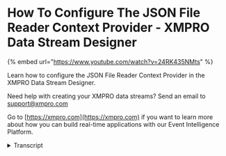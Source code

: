 # How To Configure The JSON File Reader Context Provider - XMPRO Data Stream Designer
{% embed url="https://www.youtube.com/watch?v=24RK435NMts" %}

Learn how to configure the JSON File Reader Context Provider in the XMPRO Data Stream Designer. 

Need help with creating your XMPRO data streams? Send an email to support@xmpro.com 

Go to [https://xmpro.com](https://xmpro.com) if you want to learn more about how you can build real-time applications with our Event Intelligence Platform.
<details>
<summary>Transcript</summary>what we are going to do here is look at

how to set up and configure the JSON

file reader agent the purpose of this

agent is to read a JSON formatted file

containing an array of Records and

provided us context to the rest of the

data stream to see this agent start by

adding it to the canvas to do this go to

the toolbox and search for Tyson you

will find it under contacts providers

click on the agent and drag it to the

canvas you will see that a default name

will be given to it to rename this agent

click on the white space and start

typing click somewhere else in your

canvas and click Save now you need to

configure this agent to do this

double-click on the agent to open the

configuration page first make sure you

using the create collection if you'd

like to change this select another

collection from the drop-down next you

need to set your polling interval I'm

going to set this to 30 seconds because

this agent it's a contacts provider it

will get the data it needs from the JSON

file installed in memory setting this

field to 30 seconds will result in this

cache being refreshed every 30 seconds

next we'll have to provide the file path

to your JSON file and lastly you need to

specify your parallel definition which

is just the names of the attributes in

your file

you

when you're done click apply and click

Save to run your stream click on publish

to view the live data click on my view

selector jason's file and click Save

and there you can see the data starts

coming through
</details>